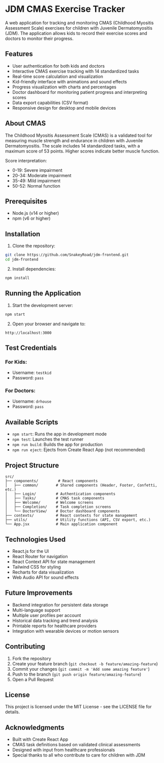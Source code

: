 # JDM CMAS Exercise Tracker

A web application for tracking and monitoring CMAS (Childhood Myositis Assessment Scale) exercises for children with Juvenile Dermatomyositis (JDM). The application allows kids to record their exercise scores and doctors to monitor their progress.

## Features

- User authentication for both kids and doctors
- Interactive CMAS exercise tracking with 14 standardized tasks
- Real-time score calculation and visualization
- Kid-friendly interface with animations and sound effects
- Progress visualization with charts and percentages
- Doctor dashboard for monitoring patient progress and interpreting scores
- Data export capabilities (CSV format)
- Responsive design for desktop and mobile devices

## About CMAS

The Childhood Myositis Assessment Scale (CMAS) is a validated tool for measuring muscle strength and endurance in children with Juvenile Dermatomyositis. The scale includes 14 standardized tasks, with a maximum score of 53 points. Higher scores indicate better muscle function.

Score interpretation:
- 0-19: Severe impairment
- 20-34: Moderate impairment
- 35-49: Mild impairment
- 50-52: Normal function

## Prerequisites

- Node.js (v14 or higher)
- npm (v6 or higher)

## Installation

1. Clone the repository:
```bash
git clone https://github.com/SnakeyRoad/jdm-frontend.git
cd jdm-frontend
```

2. Install dependencies:
```bash
npm install
```

## Running the Application

1. Start the development server:
```bash
npm start
```

2. Open your browser and navigate to:
```
http://localhost:3000
```

## Test Credentials

### For Kids:
- Username: `testkid`
- Password: `pass`

### For Doctors:
- Username: `drhouse`
- Password: `pass`

## Available Scripts

- `npm start`: Runs the app in development mode
- `npm test`: Launches the test runner
- `npm run build`: Builds the app for production
- `npm run eject`: Ejects from Create React App (not recommended)

## Project Structure

```
src/
├── components/         # React components
│   ├── common/        # Shared components (Header, Footer, Confetti, etc.)
│   ├── Login/         # Authentication components
│   ├── Tasks/         # CMAS task components
│   ├── Welcome/       # Welcome screens
│   ├── Completion/    # Task completion screens
│   └── DoctorView/    # Doctor dashboard components
├── contexts/          # React contexts for state management
├── utils/             # Utility functions (API, CSV export, etc.)
└── App.jsx            # Main application component
```

## Technologies Used

- React.js for the UI
- React Router for navigation
- React Context API for state management
- Tailwind CSS for styling
- Recharts for data visualization
- Web Audio API for sound effects

## Future Improvements

- Backend integration for persistent data storage
- Multi-language support
- Multiple user profiles per account
- Historical data tracking and trend analysis
- Printable reports for healthcare providers
- Integration with wearable devices or motion sensors

## Contributing

1. Fork the repository
2. Create your feature branch (`git checkout -b feature/amazing-feature`)
3. Commit your changes (`git commit -m 'Add some amazing feature'`)
4. Push to the branch (`git push origin feature/amazing-feature`)
5. Open a Pull Request

## License

This project is licensed under the MIT License - see the LICENSE file for details.

## Acknowledgments

- Built with Create React App
- CMAS task definitions based on validated clinical assessments
- Designed with input from healthcare professionals
- Special thanks to all who contribute to care for children with JDM

